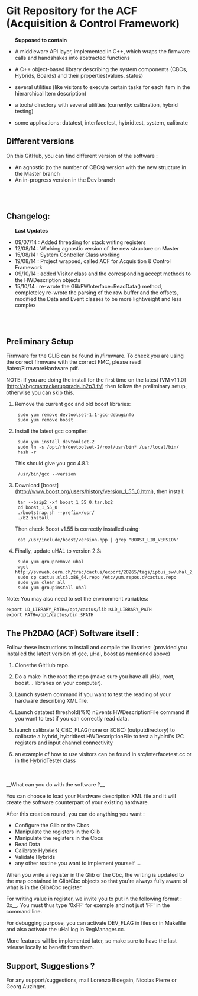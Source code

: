 Git Repository for the ACF (Acquisition & Control Framework)
============================================================

&nbsp;&nbsp;&nbsp;&nbsp;&nbsp;&nbsp;__Supposed to contain__

- A middleware API layer, implemented in C++, which wraps the firmware calls and handshakes into abstracted functions

- A C++ object-based library describing the system components (CBCs,
Hybrids, Boards) and their properties(values, status)

- several utilities (like visitors to execute certain tasks for each item in the hierarchical Item description)

- a tools/ directory with several utilities (currently: calibration, hybrid testing)

- some applications: datatest, interfacetest, hybridtest, system, calibrate

Different versions
---------------------------------------

On this GitHub, you can find different version of the software :
- An agnostic (to the number of CBCs) version with the new structure in the Master branch
- An in-progress version in the Dev branch
<br>
<br>

Changelog:
------------

&nbsp;&nbsp;&nbsp;&nbsp;&nbsp;&nbsp;__Last Updates__

- 09/07/14 : Added threading for stack writing registers
- 12/08/14 : Working agnostic version of the new structure on Master
- 15/08/14 : System Controller Class working
- 19/08/14 : Project wrapped, called ACF for Acquisition & Control Framework
- 09/10/14 : added Visitor class and the corresponding accept methods to the HWDescription objects
- 15/10/14 : re-wrote the GlibFWInterface::ReadData() method, completeley re-wrote the parsing of the raw buffer and the offsets, modified the Data and Event classes to be more lightweight and less complex
<br>
<br>

Preliminary Setup
-----------------

Firmware for the GLIB can be found in /firmware. To check you are using the correct firmware with the correct FMC, please read /latex/FirmwareHardware.pdf.

NOTE: If you are doing the install for the first time on the latest [VM v1.1.0] (http://sbgcmstrackerupgrade.in2p3.fr/) then follow the preliminary setup, otherwise you can skip this.

1. Remove the current gcc and old boost libraries:

        sudo yum remove devtoolset-1.1-gcc-debuginfo
        sudo yum remove boost

2. Install the latest gcc compiler:

        sudo yum install devtoolset-2
        sudo ln -s /opt/rh/devtoolset-2/root/usr/bin* /usr/local/bin/
        hash -r

   This should give you gcc 4.8.1:

        /usr/bin/gcc --version

3. Download [boost] (http://www.boost.org/users/history/version_1_55_0.html), then install:

        tar --bzip2 -xf boost_1_55_0.tar.bz2
	    cd boost_1_55_0
	    ./bootstrap.sh --prefix=/usr/
	    ./b2 install

   Then check Boost v1.55 is correctly installed using:

        cat /usr/include/boost/version.hpp | grep "BOOST_LIB_VERSION"

4. Finally, update uHAL to version 2.3:

        sudo yum groupremove uhal
        wget http://svnweb.cern.ch/trac/cactus/export/28265/tags/ipbus_sw/uhal_2_3_0/scripts/release/cactus.slc5.x86_64.repo 
        sudo cp cactus.slc5.x86_64.repo /etc/yum.repos.d/cactus.repo
        sudo yum clean all
        sudo yum groupinstall uhal

Note: You may also need to set the environment variables:

    export LD_LIBRARY_PATH=/opt/cactus/lib:$LD_LIBRARY_PATH
    export PATH=/opt/cactus/bin:$PATH


The Ph2DAQ (ACF) Software itself : 
-------------------------------------------------

Follow these instructions to install and compile the libraries:
(provided you installed the latest version of gcc, µHal, boost as mentioned above)

1. Clonethe GitHub repo.

2. Do a make in the root the repo (make sure you have all µHal, root, boost... libraries on your computer).

3. Launch system command if you want to test the reading of your hardware describing XML file.

4. Launch 
         datatest threshold(%X) nEvents HWDescriptionFile 
    command if you want to test if you can correctly read data.

6. launch 
          calibrate N_CBC_FLAG(none or 8CBC) (outputdirectory)
    to calibrate a hybrid, 
          hybridtest HWDescriptionFile
    to test a hybird's I2C registers and input channel connectivity

7. an example of how to use visitors can be found in src/interfacetest.cc or in the HybridTester class


<br>
<br>
__What can you do with the software ?__

You can choose to load your Hardware description XML file and it will create the
 software counterpart of your existing hardware.

After this creation round, you can do anything you want :
- Configure the Glib or the Cbcs
- Manipulate the registers in the Glib
- Manipulate the registers in the Cbcs
- Read Data
- Calibrate Hybrids
- Validate Hybrids
- any other routine you want to implement yourself ... 

When you write a register in the Glib or the Cbc, the writing is updated to the
map contained in Glib/Cbc objects so that you're always fully aware of what is
in the Glib/Cbc register.

For writing value in register, we invite you to put in the following format : 0x__.
You must thus type '0xFF' for exemple and not just 'FF' in the command line.

For debugging purpose, you can activate DEV_FLAG in files or in Makefile and also activate the uHal log in RegManager.cc.

More features will be implemented later, so make sure to have the last release
locally to benefit from them.


Support, Suggestions ?
----------------------

For any support/suggestions, mail Lorenzo Bidegain, Nicolas Pierre or Georg Auzinger.
